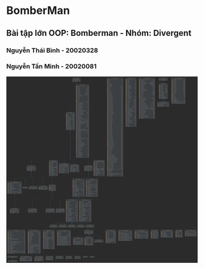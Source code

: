 ﻿# BomberMan
## Bài tập lớn OOP: Bomberman - Nhóm: Divergent
### Nguyễn Thái Bình - 20020328
### Nguyễn Tấn Minh - 20020081
![](UML_Diagram.png)
